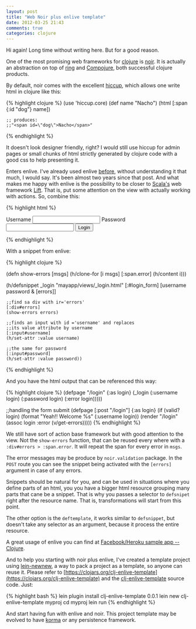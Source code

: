 ```yaml
---
layout: post
title: "Web Noir plus enlive template"
date: 2012-03-25 21:43
comments: true
categories: clojure
---
```


Hi again! Long time without writing here. But for a good reason.

One of the most promising web frameworks for [clojure](http://clojure.org/) is [noir](http://www.webnoir.org/). It is actually an abstraction on top of [ring](https://github.com/mmcgrana/ring/) and [Compojure](https://github.com/weavejester/compojure), both successful clojure products.

By default, noir comes with the excellent [hiccup](https://github.com/weavejester/hiccup), which allows one write html in clojure like this:
<!--more-->

{% highlight clojure %}
    (use 'hiccup.core)
    (def name "Nacho")
    (html [:span {:id "dog"} name])

    ;; produces:
    ;;"<span id=\"dog\">Nacho</span>"
{% endhighlight %}

<!--more-->

It doesn't look designer friendly, right? I would still use hiccup for admin pages or small chunks of html strictly generated by clojure code with a good css to help presenting it.

Enters enlive. I've already used enlive [before](http://codemountain.wordpress.com/2010/10/09/clojure-macros/), without understanding it that much, I would say. It's been almost two years since that post. And what makes me happy with enlive is the possibility to be closer to [Scala's](http://www.scala-lang.org/) web framework [Lift](http://liftweb.net/). That is, put some attention on the view with actually working with actions. So, combine this:

{% highlight html %}
    <form  method="post" id="login_form">
        <div id="errors">
            <span class="error"/>
        </div>
        <label for="username">Username</label>
        <input type="text" id="username" name="username"/>
        <label for="password">Password</label>
        <input type="text" id="password" name="password"/>
        <input type="submit" value="Login"/>
     </form>
{% endhighlight %}

With a snippet from enlive:

{% highlight clojure %}

(defn show-errors [msgs]
	(h/clone-for [i msgs]
		[:span.error]
		(h/content i)))

(h/defsnippet _login "mayapp/views/_login.html"  [:#login_form]
	[username password & [errors]]

	;;find sa div with ir='errors'
	[:div#errors]
	(show-errors errors)

	;;finds an input with id ='username' and replaces
	;;its value attribute by username
	[:input#username]
	(h/set-attr :value username)

	;;the same for password
	[:input#password]
	(h/set-attr :value password))
{% endhighlight %}

And you have the html output that can be referenced this way:

{% highlight clojure %}
(defpage "/login" {:as login}
    (_login (:username login)
		(:password login)
		(:error login)))))

;;handling the form submit
(defpage [:post "/login"] {:as login}
	(if (valid? login)
		(format "Yeah!! Welcome %s" (:username login))
		(render "/login" (assoc login :error (v/get-errors)))))
{% endhighlight %}

We still have sort of action base framework but with good attention to the view. Not the `show-errors` function, that can be reused every where with a `:div#errors > :span.error`. It will repeat the span for every error in `msgs`.

The error messages may be produce by `noir.validation` package. In the `POST` route you can see the snippet being activated with the `[errors]` argument in case of any errors.

Snippets should be natural for you, and can be used in situations where you define parts of an html, you you have a bigger html resource grouping many parts that cane be a snippet. That is why you passes a selector to `defsnipet` right after the resource name. That is, transformations will start from this point.

The other option is the `deftemplate`, it works similar to `defsnippet`, but doesn't take any selector as an argument, because it process the entire resource.

A great usage of enlive you can find at [Facebook/Heroku sample app -- Clojure](https://github.com/metadaddy-sfdc/facebook-template-clojure/).

And to help you starting with noir plus enlive, I've created a template project using [lein-newnew](https://github.com/Raynes/lein-newnew), a way to pack a project as a template, so anyone can reuse it. Please refer to [https://clojars.org/clj-enlive-template](https://clojars.org/clj-enlive-template) and the [clj-enlive-template](https://github.com/paulosuzart/clj-enlive-template) source code. Just:

{% highlight bash %}
lein plugin install clj-enlive-template 0.0.1
lein new clj-enlive-template myproj
cd myproj
lein run
{% endhighlight %}

And start having fun with enlive and noir. This project template may be evolved to have [korma](http://sqlkorma.com/) or any persistence framework.
